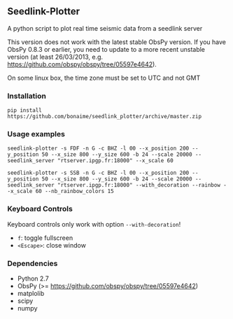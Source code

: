 ## Seedlink-Plotter

A python script to plot real time seismic data from a seedlink server

This version does not work with the latest stable ObsPy version.
If you have ObsPy 0.8.3 or earlier, you need to update to a more recent unstable version (at least 26/03/2013, e.g. https://github.com/obspy/obspy/tree/05597e4642).

On some linux box, the time zone must be set to UTC and not GMT

### Installation

    pip install https://github.com/bonaime/seedlink_plotter/archive/master.zip

### Usage examples

    seedlink-plotter -s FDF -n G -c BHZ -l 00 --x_position 200 --y_position 50 --x_size 800 --y_size 600 -b 24 --scale 20000 --seedlink_server "rtserver.ipgp.fr:18000" --x_scale 60 

    seedlink-plotter -s SSB -n G -c BHZ -l 00 --x_position 200 --y_position 50 --x_size 800 --y_size 600 -b 24 --scale 20000 --seedlink_server "rtserver.ipgp.fr:18000" --with_decoration --rainbow --x_scale 60 --nb_rainbow_colors 15

### Keyboard Controls

Keyboard controls only work with option `--with-decoration`!

 - `f`: toggle fullscreen
 - `<Escape>`: close window

### Dependencies
 - Python 2.7
 - ObsPy (>= https://github.com/obspy/obspy/tree/05597e4642)
 - matplolib
 - scipy
 - numpy
